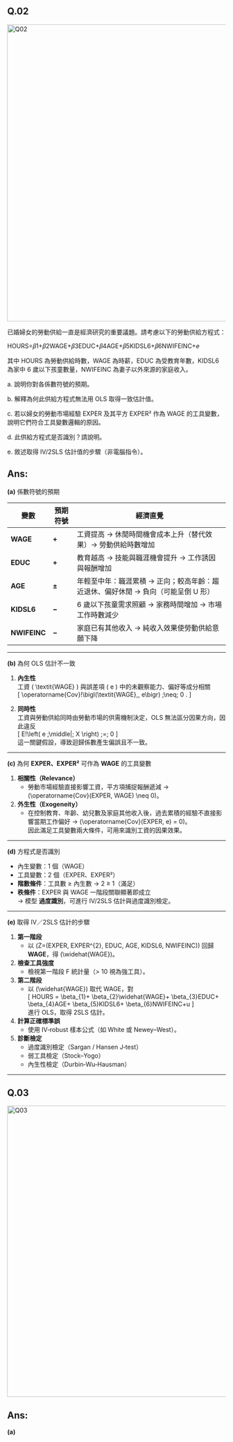 ## Q.02

<img width="685" alt="Q02" src="https://github.com/user-attachments/assets/2f8c95dd-c817-4930-bf55-78ae2f2e7045" />

已婚婦女的勞動供給一直是經濟研究的重要議題。請考慮以下的勞動供給方程式：

HOURS=𝛽1+𝛽2WAGE+𝛽3EDUC+𝛽4AGE+𝛽5KIDSL6+𝛽6NWIFEINC+𝑒

其中 HOURS 為勞動供給時數，WAGE 為時薪，EDUC 為受教育年數，KIDSL6 為家中 6 歲以下孩童數量，NWIFEINC 為妻子以外來源的家庭收入。

a. 說明你對各係數符號的預期。

b. 解釋為何此供給方程式無法用 OLS 取得一致估計值。

c. 若以婦女的勞動市場經驗 EXPER 及其平方 EXPER² 作為 WAGE 的工具變數，說明它們符合工具變數邏輯的原因。

d. 此供給方程式是否識別？請說明。

e. 敘述取得 IV/2SLS 估計值的步驟（非電腦指令）。

## Ans:

**(a)** 係數符號的預期

| 變數 | 預期符號 | 經濟直覺 |
|------|----------|----------|
| **WAGE** | **+** | 工資提高 → 休閒時間機會成本上升（替代效果）→ 勞動供給時數增加 |
| **EDUC** | **+** | 教育越高 → 技能與職涯機會提升 → 工作誘因與報酬增加 |
| **AGE**  | **±** | 年輕至中年：職涯累積 → 正向；較高年齡：趨近退休、偏好休閒 → 負向（可能呈倒 U 形） |
| **KIDSL6** | **−** | 6 歲以下孩童需求照顧 → 家務時間增加 → 市場工作時數減少 |
| **NWIFEINC** | **−** | 家庭已有其他收入 → 純收入效果使勞動供給意願下降 |

---

**(b)** 為何 OLS 估計不一致

1. **內生性**  
   工資 \( \textit{WAGE} \) 與誤差項 \( e \) 中的未觀察能力、偏好等成分相關  
   \[
     \operatorname{Cov}\!\bigl(\textit{WAGE},\, e\bigr) \;\neq\; 0 .
   \]

2. **同時性**  
   工資與勞動供給同時由勞動市場的供需機制決定，OLS 無法區分因果方向，因此違反  
   \[
     E\!\left( e \;\middle|\; X \right) \;=\; 0
   \]  
   這一關鍵假設，導致迴歸係數產生偏誤且不一致。

---

**(c)** 為何 **EXPER、EXPER²** 可作為 **WAGE** 的工具變數

1. **相關性（Relevance）**  
   - 勞動市場經驗直接影響工資，平方項捕捉報酬遞減 → \(\operatorname{Cov}(EXPER, WAGE) \neq 0\)。  
2. **外生性（Exogeneity）**  
   - 在控制教育、年齡、幼兒數及家庭其他收入後，過去累積的經驗不直接影響當期工作偏好 → \(\operatorname{Cov}(EXPER, e) = 0\)。  
因此滿足工具變數兩大條件，可用來識別工資的因果效果。

---

**(d)** 方程式是否識別

- 內生變數：1 個（WAGE）  
- 工具變數：2 個（EXPER、EXPER²）  
- **階數條件**：工具數 ≥ 內生數 → 2 ≥ 1（滿足）  
- **秩條件**：EXPER 與 WAGE 一階段關聯顯著即成立  
→ 模型 **過度識別**，可進行 IV/2SLS 估計與過度識別檢定。

---

**(e)** 取得 IV／2SLS 估計的步驟

1. **第一階段**  
   - 以 \(Z=(EXPER, EXPER^{2}, EDUC, AGE, KIDSL6, NWIFEINC)\) 回歸 **WAGE**，得 \(\widehat{WAGE}\)。  
2. **檢查工具強度**  
   - 檢視第一階段 F 統計量（> 10 視為強工具）。  
3. **第二階段**  
   - 以 \(\widehat{WAGE}\) 取代 WAGE，對  
     \[
       HOURS = \beta_{1}+ \beta_{2}\widehat{WAGE}+ \beta_{3}EDUC+ \beta_{4}AGE+ \beta_{5}KIDSL6+ \beta_{6}NWIFEINC+u
     \]  
     進行 OLS，取得 2SLS 估計。  
4. **計算正確標準誤**  
   - 使用 IV‑robust 樣本公式（如 White 或 Newey–West）。  
5. **診斷檢定**  
   - 過度識別檢定（Sargan / Hansen J‑test）  
   - 弱工具檢定（Stock–Yogo）  
   - 內生性檢定（Durbin‑Wu‑Hausman）


-----

## Q.03

<img width="672" alt="Q03" src="https://github.com/user-attachments/assets/9e1dd20f-9ef1-45d0-bbe0-718d0e59992d" />




## Ans:

**(a)**






